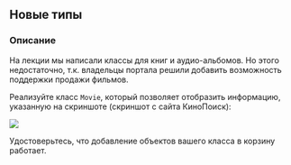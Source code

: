 ## Новые типы

### Описание

На лекции мы написали классы для книг и аудио-альбомов. Но этого недостаточно, т.к. владельцы портала решили добавить возможность поддержки продажи фильмов.

Реализуйте класс `Movie`, который позволяет отобразить информацию, указанную на скриншоте (скриншот с сайта КиноПоиск):

![](https://github.com/lekseff/ajs-homeworks/raw/master/typescript/pic/avengers.png)

Удостоверьтесь, что добавление объектов вашего класса в корзину работает.